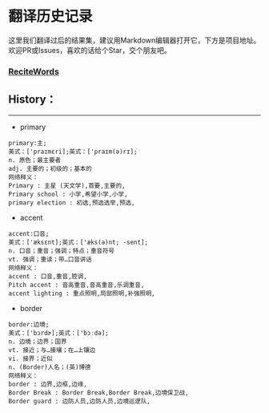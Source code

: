# 翻译历史记录 
这里我们翻译过后的结果集，建议用Markdown编辑器打开它，下方是项目地址。欢迎PR或Issues，喜欢的话给个Star，交个朋友吧。
### [ReciteWords](https://github.com/BolexLiu/ReciteWords)

## History：

---

- primary
```
primary:主;
美式：['praɪmɛri];英式：['praɪm(ə)rɪ];
n. 原色；最主要者
adj. 主要的；初级的；基本的
网络释义：
Primary : 主星 (天文学),首要,主要的,
Primary school : 小学,希望小学,小学,
primary election : 初选,预选选举,预选,
```
- accent
```
accent:口音;
美式：['æksɛnt];英式：['æks(ə)nt; -sent];
n. 口音；重音；强调；特点；重音符号
vt. 强调；重读；带…口音讲话
网络释义：
accent : 口音,重音,腔调,
Pitch accent : 音高重音,音高重音,乐调重音,
accent lighting : 重点照明,局部照明,补强照明,
```
- border
```
border:边境;
美式：['bɔrdɚ];英式：['bɔːdə];
n. 边境；边界；国界
vt. 接近；与…接壤；在…上镶边
vi. 接界；近似
n. (Border)人名；(英)博德
网络释义：
border : 边界,边框,边缘,
Border Break : Border Break,Border Break,边境保卫战,
Border guard : 边防人员,边防人员,边境巡逻队,
```
